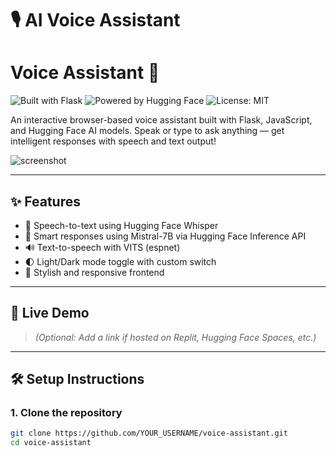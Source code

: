 # 🎙️ AI Voice Assistant

# Voice Assistant 🎤

![Built with Flask](https://img.shields.io/badge/Built%20with-Flask-000000?style=for-the-badge&logo=flask)
![Powered by Hugging Face](https://img.shields.io/badge/Powered%20by-HuggingFace-yellow?style=for-the-badge&logo=huggingface)
![License: MIT](https://img.shields.io/badge/License-MIT-green.svg?style=for-the-badge)


An interactive browser-based voice assistant built with Flask, JavaScript, and Hugging Face AI models. Speak or type to ask anything — get intelligent responses with speech and text output!

![screenshot](static/demo-screenshot.png) <!-- Optional: Replace with an actual screenshot -->

---

## ✨ Features

- 🎤 Speech-to-text using Hugging Face Whisper
- 💬 Smart responses using Mistral-7B via Hugging Face Inference API
- 🔊 Text-to-speech with VITS (espnet)
- 🌓 Light/Dark mode toggle with custom switch
- 🎨 Stylish and responsive frontend

---

## 🚀 Live Demo

> _(Optional: Add a link if hosted on Replit, Hugging Face Spaces, etc.)_

---

## 🛠️ Setup Instructions

### 1. Clone the repository

```bash
git clone https://github.com/YOUR_USERNAME/voice-assistant.git
cd voice-assistant

